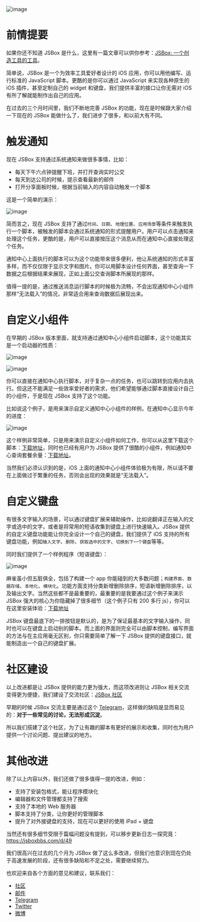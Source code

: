 ![image](https://github.com/cyanzhong/app-tutorials/raw/master/asset/jsbox-big-move.png)

# 前情提要

如果你还不知道 JSBox 是什么，这里有一篇文章可以供你参考：[JSBox: 一个创造工具的工具](https://sspai.com/post/42361)。

简单说，JSBox 是一个为效率工具爱好者设计的 iOS 应用，你可以用他编写、运行标准的 JavaScript 脚本。更酷的是你可以通过 JavaScript 来实现各种原生的 iOS 插件，甚至定制自己的 widget 和键盘，我们提供丰富的接口让你无需对 iOS 有所了解就能制作出自己的应用。

在过去的三个月时间里，我们不断地完善 JSBox 的功能，现在是时候跟大家介绍一下现在的 JSBox 能做什么了，我们进步了很多，和以前大有不同。

# 触发通知

现在 JSBox 支持通过系统通知来做很多事情，比如：

- 每天下午六点钟提醒下班，并打开查询实时公交
- 每天到达公司的时候，提示查看最新的邮件
- 打开分享面板时候，根据当前输入的内容自动触发一个脚本

这是一个简单的演示：

![image](https://github.com/cyanzhong/app-tutorials/raw/master/asset/jsbox-notification.gif)

简而言之，现在 JSBox 支持了通过`时间`、`日期`、`地理位置`、`应用场景`等条件来触发执行一个脚本，被触发的脚本会通过系统通知的形式提醒用户。用户可以点击通知来处理这个任务，更酷的是，用户可以直接按压这个消息从而在通知中心直接处理这个任务。

通知中心上面执行的脚本可以为这个功能带来很多便利，他让系统通知的形式丰富多样，而不仅仅限于显示文字和图片。你可以用脚本设计任何界面，甚至查询一下数据之后根据结果来展现，正如上面公交查询脚本所展现的那样。

值得一提的是，通过推送消息运行脚本的时候极为流畅，不会出现通知中心小组件那样“无法载入”的情况，非常适合用来查询数据后展现出来。

# 自定义小组件

在早期的 JSBox 版本里面，就支持通过通知中心小组件启动脚本，这个功能其实是一个启动器的性质：

![image](https://github.com/cyanzhong/app-tutorials/raw/master/asset/jsbox-launcher-default.jpg)

![image](https://github.com/cyanzhong/app-tutorials/raw/master/asset/jsbox-launcher-calc.jpg)

你可以直接在通知中心执行脚本，对于复杂一点的任务，也可以跳转到应用内去执行。但这还不能满足一些效率爱好者的需求，他们希望能够通过脚本直接设计自己的小组件，于是现在 JSBox 支持了这个功能。

比如说这个例子，是用来演示自定义通知中心小组件的样例，在通知中心显示今年的进度：

![image](https://github.com/cyanzhong/app-tutorials/raw/master/asset/jsbox-widget.jpg)

这个样例非常简单，只是用来演示自定义小组件如何工作，你可以从这里下载这个脚本：[下载地址](https://xteko.com/redir?url=https://raw.githubusercontent.com/cyanzhong/xTeko/master/extension-scripts/year-progress.js)，同时也已经有用户为 JSBox 提供了很酷的小组件，例如通知中心查询套餐余量：[下载地址](https://jsboxbbs.com/d/160-10010)。

当然我们必须认识到的是，iOS 上面的通知中心小组件体验极为有限，所以请不要在上面做过于繁重的任务，否则会出现的效果就是“无法载入”。

# 自定义键盘

有很多文字输入的场景，可以通过键盘扩展来辅助操作，比如说翻译正在输入的文字或选中的文字，或者是将常用的短语收集到键盘上进行快速输入。JSBox 提供的自定义键盘功能能让你完全设计一个自己的键盘，我们提供了 iOS 支持的所有键盘功能，例如`输入文字`、`删除`、`获取选中的文字`、`切换到下一个键盘`等等。

同时我们提供了一个样例程序（短语键盘）：

![image](https://github.com/cyanzhong/app-tutorials/raw/master/asset/jsbox-keyboard.gif)

麻雀虽小但五脏俱全，包括了构建一个 app 你能碰到的大多数问题；`构建界面`、`数据存储`、`本地化`、`模块化`。功能方面支持分类新增删除排序，短语新增删除排序，以及输出文字。当然这些都不是最重要的，最重要的是我要通过这个例子来演示 JSBox 强大的核心为你隐藏掉了很多细节（这个例子只有 200 多行 js），你可以在这里安装体验：[下载地址](https://xteko.com/redir?url=https://github.com/cyanzhong/xTeko/raw/master/extension-demos/keyboard.box)

JSBox 键盘最底下的一排按钮是默认的，是为了保证最基本的文字输入操作，同时也可以在键盘上启动别的脚本。而上面的界面则完全可以由脚本控制，编写界面的方法与在主应用毫无区别，你只需要简单了解一下 JSBox 提供的键盘接口，就能制造出一个自己的键盘扩展。

# 社区建设

以上改进都是让 JSBox 提供的能力更为强大，而这项改进则让 JSBox 相关交流变得更为便捷，我们建设了交流社区：[JSBox 社区](https://jsboxbbs.com)

早期的时候 JSBox 交流主要是通过这个 [Telegram](http://t.me/PinTG)，这样做的缺陷是显而易见的：**对于一些常见的讨论，无法形成沉淀**。

所以我们搭建了这个社区，为了让有趣的脚本有更好的展示和收集，同时也为用户提供一个讨论问题、提出建议的地方。

# 其他改进

除了以上内容以外，我们还做了很多值得一提的改进，例如：

- 支持了安装包格式，能让程序模块化
- 编辑器和文件管理都支持了搜索
- 支持了本地的 Web 服务器
- 脚本支持了分类，让你更好的管理脚本
- 提升了对外接键盘的支持，现在可以更好的使用 iPad + 键盘

当然还有很多细节受限于篇幅问题没有提到，可以移步更新日志一探究竟：https://jsboxbbs.com/d/49

我们很高兴在过去的几个月为 JSBox 做了这么多改进，但我们也意识到现在仍处于高速发展的阶段，还有很多缺陷和不足之处，需要继续努力。

也欢迎来自各个方面的意见和建议，联系我们：

- [社区](https://jsboxbbs.com)
- [邮件](mailto:log.e@qq.com)
- [Telegram](https://t.me/PinTG)
- [Twitter](https://twitter.com/cyanapps)
- [微博](https://weibo.com/0x00eeee)
